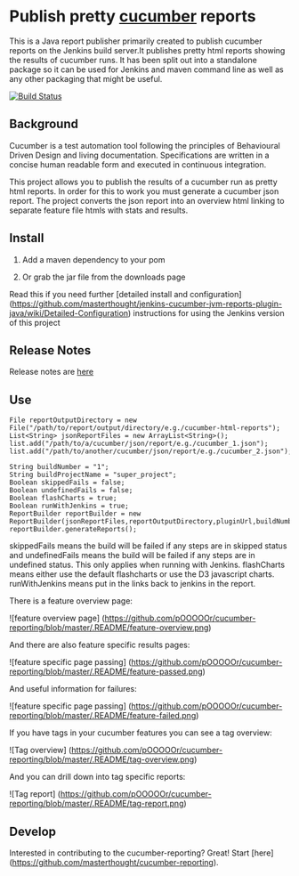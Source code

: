# Publish pretty [cucumber](http://cukes.info/) reports

This is a Java report publisher primarily created to publish cucumber reports on the Jenkins build server.It publishes pretty html reports showing the results of cucumber runs. It has been split out into a standalone package so it can be used for Jenkins and maven command line as well as any other packaging that might be useful.

[![Build Status](https://secure.travis-ci.org/masterthought/cucumber-reporting.png)](http://travis-ci.org/masterthought/cucumber-reporting)

## Background

Cucumber is a test automation tool following the principles of Behavioural Driven Design and living documentation. Specifications are written in a concise human readable form and executed in continuous integration.

This project allows you to publish the results of a cucumber run as pretty html reports. In order for this to work you must generate a cucumber json report. The project converts the json report into an overview html linking to separate feature file htmls with stats and results.

## Install

1. Add a maven dependency to your pom

2. Or grab the jar file from the downloads page

Read this if you need further  [detailed install and configuration]
(https://github.com/masterthought/jenkins-cucumber-jvm-reports-plugin-java/wiki/Detailed-Configuration) instructions for using the Jenkins version of this project

## Release Notes

Release notes are [here](https://github.com/masterthought/cucumber-reporting/wiki/Release-Notes)

## Use

    File reportOutputDirectory = new File("/path/to/report/output/directory/e.g./cucumber-html-reports");
    List<String> jsonReportFiles = new ArrayList<String>();
    list.add("/path/to/a/cucumber/json/report/e.g./cucumber_1.json");
    list.add("/path/to/another/cucumber/json/report/e.g./cucumber_2.json");

    String buildNumber = "1";
    String buildProjectName = "super_project";
    Boolean skippedFails = false;
    Boolean undefinedFails = false;
    Boolean flashCharts = true;
    Boolean runWithJenkins = true;
    ReportBuilder reportBuilder = new ReportBuilder(jsonReportFiles,reportOutputDirectory,pluginUrl,buildNumber,buildProjectName,skippedFails,undefinedFails,flashCharts,runWithJenkins);
    reportBuilder.generateReports();

skippedFails means the build will be failed if any steps are in skipped status and undefinedFails means the build will be failed if any steps are in undefined status. This only applies when running with Jenkins.
flashCharts means either use the default flashcharts or use the D3 javascript charts. runWithJenkins means put in the links back to jenkins in the report.

There is a feature overview page:

![feature overview page]
(https://github.com/pOOOOOr/cucumber-reporting/blob/master/.README/feature-overview.png)

And there are also feature specific results pages:

![feature specific page passing]
(https://github.com/pOOOOOr/cucumber-reporting/blob/master/.README/feature-passed.png)

And useful information for failures:

![feature specific page passing]
(https://github.com/pOOOOOr/cucumber-reporting/blob/master/.README/feature-failed.png)

If you have tags in your cucumber features you can see a tag overview:

![Tag overview]
(https://github.com/pOOOOOr/cucumber-reporting/blob/master/.README/tag-overview.png)

And you can drill down into tag specific reports:

![Tag report]
(https://github.com/pOOOOOr/cucumber-reporting/blob/master/.README/tag-report.png)

## Develop

Interested in contributing to the cucumber-reporting?  Great!  Start [here]
(https://github.com/masterthought/cucumber-reporting).
